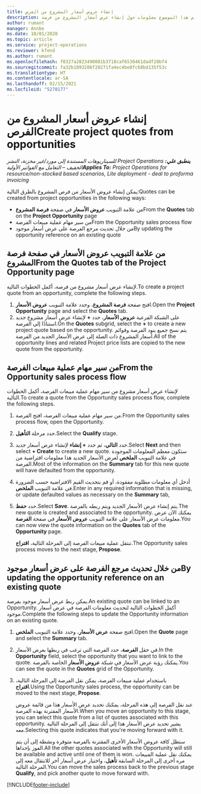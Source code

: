 ```yaml
---
title: إنشاء عروض أسعار المشروع من الفرص
description: يقدم هذا الموضوع معلومات حول إنشاء عرض أسعار المشروع من فرصة.
author: rumant
manager: Annbe
ms.date: 10/01/2020
ms.topic: article
ms.service: project-operations
ms.reviewer: kfend
ms.author: rumant
ms.openlocfilehash: f0327a2823490081b3718caf6530461dadf20bf4
ms.sourcegitcommit: fa32b1893286f20271fa4ec4be8fc68bd135f53c
ms.translationtype: HT
ms.contentlocale: ar-SA
ms.lasthandoff: 02/15/2021
ms.locfileid: "5278177"
---
```

# <a name="create-project-quotes-from-opportunities"></a><span data-ttu-id="35cc2-103">إنشاء عروض أسعار المشروع من الفرص</span><span class="sxs-lookup"><span data-stu-id="35cc2-103">Create project quotes from opportunities</span></span>

<span data-ttu-id="35cc2-104">_**ينطبق علي:** ‏‫Project Operations للسيناريوهات المستندة إلى مورد/غير مخزنة‬، ‏‫النشر الخفيف – التعامل مع الفواتير الأولية‬_</span><span class="sxs-lookup"><span data-stu-id="35cc2-104">_**Applies To:** Project Operations for resource/non-stocked based scenarios, Lite deployment - deal to proforma invoicing_</span></span>

<span data-ttu-id="35cc2-105">يمكن إنشاء عروض الأسعار من فرص المشروع بالطرق التالية:</span><span class="sxs-lookup"><span data-stu-id="35cc2-105">Quotes can be created from project opportunities in the following ways:</span></span>

- <span data-ttu-id="35cc2-106">من علامة التبويب **عروض الأسعار** في صفحة **فرصة المشروع**</span><span class="sxs-lookup"><span data-stu-id="35cc2-106">From the **Quotes** tab on the **Project Opportunity** page</span></span>
- <span data-ttu-id="35cc2-107">من سير مهام عملية مبيعات الفرصة</span><span class="sxs-lookup"><span data-stu-id="35cc2-107">From the Opportunity sales process flow</span></span>
- <span data-ttu-id="35cc2-108">من خلال تحديث مرجع الفرصة على عرض أسعار موجود</span><span class="sxs-lookup"><span data-stu-id="35cc2-108">By updating the opportunity reference on an existing quote</span></span>

## <a name="from-the-quotes-tab-of-the-project-opportunity-page"></a><span data-ttu-id="35cc2-109">من علامة التبويب عروض الأسعار في صفحة فرصة المشروع</span><span class="sxs-lookup"><span data-stu-id="35cc2-109">From the Quotes tab of the Project Opportunity page</span></span>

<span data-ttu-id="35cc2-110">لإنشاء عرض أسعار مشروع من فرصة، أكمل الخطوات التالية.</span><span class="sxs-lookup"><span data-stu-id="35cc2-110">To create a project quote from an opportunity, complete the following steps.</span></span>

1. <span data-ttu-id="35cc2-111">افتح صفحة **فرصة المشروع**، وحدد علامة التبويب **عروض الأسعار**.</span><span class="sxs-lookup"><span data-stu-id="35cc2-111">Open the **Project Opportunity** page and select the **Quotes** tab.</span></span> 
2. <span data-ttu-id="35cc2-112">على الشبكة الفرعية **عروض الأسعار**، حدد **+** لإنشاء عرض أسعار مشروع جديد استنادًا إلى الفرصة.</span><span class="sxs-lookup"><span data-stu-id="35cc2-112">On the **Quotes** subgrid, select the **+** to create a new project quote based on the opportunity.</span></span> <span data-ttu-id="35cc2-113">يتم نسخ جميع بنود الفرصة وقوائم أسعار المشروع ذات الصلة إلى عرض الأسعار الجديد من الفرصة.</span><span class="sxs-lookup"><span data-stu-id="35cc2-113">All of the opportunity lines and related Project price lists are copied to the new quote from the opportunity.</span></span>

## <a name="from-the-opportunity-sales-process-flow"></a><span data-ttu-id="35cc2-114">من سير مهام عملية مبيعات الفرصة</span><span class="sxs-lookup"><span data-stu-id="35cc2-114">From the Opportunity sales process flow</span></span>

<span data-ttu-id="35cc2-115">لإنشاء عرض أسعار مشروع من سير مهام عملية مبيعات الفرصة‬، أكمل الخطوات التالية.</span><span class="sxs-lookup"><span data-stu-id="35cc2-115">To create a quote from the Opportunity sales process flow, complete the following steps.</span></span>

1. <span data-ttu-id="35cc2-116">من سير مهام عملية مبيعات الفرصة‬، افتح الفرصة.</span><span class="sxs-lookup"><span data-stu-id="35cc2-116">From the Opportunity sales process flow, open the Opportunity.</span></span>
2. <span data-ttu-id="35cc2-117">حدد مرحلة **التأهيل**.</span><span class="sxs-lookup"><span data-stu-id="35cc2-117">Select the **Qualify** stage.</span></span> 
3. <span data-ttu-id="35cc2-118">حدد **التالي**، ثم حدد **+ إنشاء** لإنشاء عرض أسعار جديد.</span><span class="sxs-lookup"><span data-stu-id="35cc2-118">Select **Next** and then select **+ Create** to create a new quote.</span></span> <span data-ttu-id="35cc2-119">ستكون معظم المعلومات الموجودة في علامة التبويب **الملخص** لعرض الأسعار الجديد هذا معلومات افتراضية من الفرصة.</span><span class="sxs-lookup"><span data-stu-id="35cc2-119">Most of the information on the **Summary** tab for this new quote will have defaulted from the opportunity.</span></span> 
4. <span data-ttu-id="35cc2-120">أدخل أي معلومات مطلوبة مفقودة، أو قم بتحديث القيم الافتراضية حسب الضرورة في علامة التبويب **الملخص**.</span><span class="sxs-lookup"><span data-stu-id="35cc2-120">Enter in any required information that is missing, or update defaulted values as necessary on the **Summary** tab,</span></span>
5. <span data-ttu-id="35cc2-121">حدد **حفظ**.</span><span class="sxs-lookup"><span data-stu-id="35cc2-121">Select **Save**.</span></span> <span data-ttu-id="35cc2-122">يتم إنشاء عرض الأسعار الجديد ويتم ربطه بالفرصة.</span><span class="sxs-lookup"><span data-stu-id="35cc2-122">The new quote is created and associated to the opportunity.</span></span> <span data-ttu-id="35cc2-123">يمكنك الآن عرض معلومات عرض الأسعار على علامة التبويب **عروض الأسعار** في صفحة **الفرصة**.</span><span class="sxs-lookup"><span data-stu-id="35cc2-123">You can now view the quote information on the **Quotes** tab of the **Opportunity** page.</span></span> 

   <span data-ttu-id="35cc2-124">تنتقل عملية مبيعات الفرصة إلى المرحلة التالية، **اقتراح**.</span><span class="sxs-lookup"><span data-stu-id="35cc2-124">The Opportunity sales process moves to the next stage, **Propose**.</span></span>


## <a name="by-updating-the-opportunity-reference-on-an-existing-quote"></a><span data-ttu-id="35cc2-125">من خلال تحديث مرجع الفرصة على عرض أسعار موجود</span><span class="sxs-lookup"><span data-stu-id="35cc2-125">By updating the opportunity reference on an existing quote</span></span>

<span data-ttu-id="35cc2-126">يمكن ربط عرض أسعار موجود بفرصة.</span><span class="sxs-lookup"><span data-stu-id="35cc2-126">An existing quote can be linked to an Opportunity.</span></span> <span data-ttu-id="35cc2-127">أكمل الخطوات التالية لتحديث معلومات الفرصة في عرض أسعار موجود.</span><span class="sxs-lookup"><span data-stu-id="35cc2-127">Complete the following steps to update the Opportunity information on an existing quote.</span></span>

1. <span data-ttu-id="35cc2-128">افتح صفحة **عرض الأسعار**، وحدد علامة التبويب **الملخص**.</span><span class="sxs-lookup"><span data-stu-id="35cc2-128">Open the **Quote** page and select the **Summary** tab.</span></span>
2. <span data-ttu-id="35cc2-129">في حقل **الفرصة**، حدد الفرصة التي ترغب في ربطها بعرض الأسعار.</span><span class="sxs-lookup"><span data-stu-id="35cc2-129">In the **Opportunity** field, select the opportunity that you want to link to the quote.</span></span> <span data-ttu-id="35cc2-130">يمكنك رؤية عرض الأسعار في شبكة **عروض الأسعار** الخاصة بالفرصة.</span><span class="sxs-lookup"><span data-stu-id="35cc2-130">You can see the quote in the **Quotes** grid of the Opportunity.</span></span> 
3. <span data-ttu-id="35cc2-131">باستخدام عملية مبيعات الفرصة، يمكن نقل الفرصة إلى المرحلة التالية، **اقتراح**.</span><span class="sxs-lookup"><span data-stu-id="35cc2-131">Using the Opportunity sales process, the opportunity can be moved to the next stage, **Propose**.</span></span> 

   <span data-ttu-id="35cc2-132">عند نقل الفرصة إلى هذه المرحلة، يمكنك تحديد عرض الأسعار هذا من قائمة عروض الأسعار المقترنة بهذه الفرصة.</span><span class="sxs-lookup"><span data-stu-id="35cc2-132">When you move an opportunity to this stage, you can select this quote from a list of quotes associated with this opportunity.</span></span> <span data-ttu-id="35cc2-133">يشير تحديد عرض الأسعار هذا إلى أنك تنتقل إلى المرحلة التالية معه.</span><span class="sxs-lookup"><span data-stu-id="35cc2-133">Selecting this quote indicates that you're moving forward with it.</span></span>

   <span data-ttu-id="35cc2-134">ستظل كافة عروض الأسعار الأخرى المقترنة بالفرصة متوفرة ونشطة إلى أن يتم الفوز بإحداها.</span><span class="sxs-lookup"><span data-stu-id="35cc2-134">All the other quotes associated with the Opportunity will still be available and active until one of them is won.</span></span> <span data-ttu-id="35cc2-135">يمكنك نقل عملية المبيعات مره أخرى إلى المرحلة السابقة **تأهيل**، واختيار عرض أسعار آخر للانتقال معه إلى المرحلة التالية.</span><span class="sxs-lookup"><span data-stu-id="35cc2-135">You can move the sales process back to the previous stage **Qualify**, and pick another quote to move forward with.</span></span>


[!INCLUDE[footer-include](../includes/footer-banner.md)]